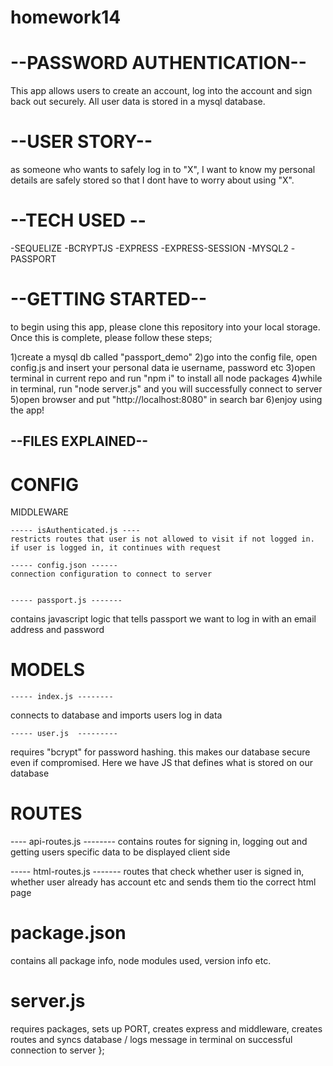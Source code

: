 # homework14

# --PASSWORD AUTHENTICATION--

This app allows users to create an account, log into the account and sign back out securely. All user data is stored in a mysql
database.


# --USER STORY--

as someone who wants to safely log in to "X", I want to know my personal details are safely stored so that I dont have to worry
about using "X".


# --TECH USED --

-SEQUELIZE
-BCRYPTJS
-EXPRESS
-EXPRESS-SESSION
-MYSQL2
-PASSPORT



# --GETTING STARTED--

to begin using this app, please clone this repository into your local storage. Once this is complete, please follow these steps;

1)create a mysql db called "passport_demo"
2)go into the config file, open config.js and insert your personal data ie username, password etc
3)open terminal in current repo and run "npm i" to install all node packages
4)while in terminal, run "node server.js" and you will successfully connect to server
5)open browser and put "http://localhost:8080" in search bar
6)enjoy using the app!


## --FILES EXPLAINED--

# CONFIG

  MIDDLEWARE
  
    ----- isAuthenticated.js ----
    restricts routes that user is not allowed to visit if not logged in. if user is logged in, it continues with request 
    
    ----- config.json ------
    connection configuration to connect to server 
    
  
    ----- passport.js -------
  contains javascript logic that tells passport we want to log in with an email address and password 
 
# MODELS

    ----- index.js --------
  connects to database and imports users log in data 
  
    ----- user.js  --------- 
  requires "bcrypt" for password hashing. this makes our database secure even if compromised. Here we have JS that defines what is stored on our database 
  
# ROUTES

  ---- api-routes.js --------
  contains routes for signing in, logging out and getting users specific data to be displayed client side 
  
  ----- html-routes.js -------
  routes that check whether user is signed in, whether user already has account etc and sends them tio the correct html page 
  
# package.json 
contains all package info, node modules used, version info etc. 

# server.js
requires packages, sets up PORT, creates express and middleware, creates routes and syncs database / logs message in terminal on successful connection to server };
